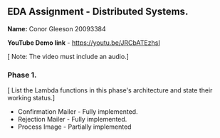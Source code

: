 ## EDA Assignment - Distributed Systems.

__Name:__  Conor Gleeson 20093384

__YouTube Demo link__ - https://youtu.be/JRCbATEzhsI

[ Note: The video must include an audio.]

### Phase 1.

[ List the Lambda functions in this phase's architecture and state their working status.]


+ Confirmation Mailer - Fully implemented.
+ Rejection Mailer - Fully implemented.
+ Process Image - Partially implemented

